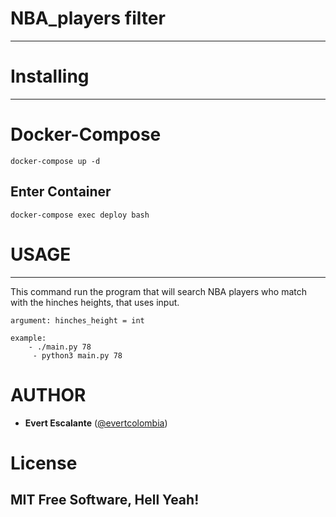# NBA_players filter
------------

# Installing
------------

# Docker-Compose

```
docker-compose up -d
```

## Enter Container

```
docker-compose exec deploy bash
```

# USAGE
---------

This command run the program that will search NBA players who match with the hinches heights, that uses input.

    argument: hinches_height = int

    example:
        - ./main.py 78
         - python3 main.py 78

# AUTHOR
* **Evert Escalante** ([@evertcolombia](https://github.com/evertcolombia))

# License
## MIT Free Software, Hell Yeah!
